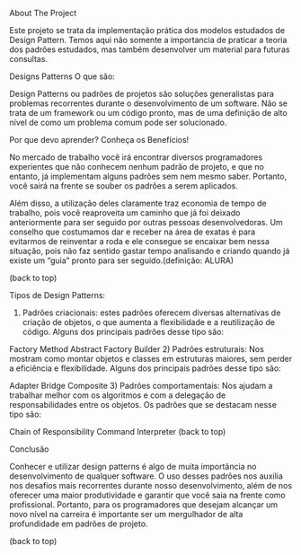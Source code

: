 About The Project

Este projeto se trata da implementação prática dos modelos estudados de Design Pattern. Temos aqui não somente a importancia de praticar a teoria dos padrões estudados, mas também desenvolver um material para futuras consultas.


Designs Patterns
O que são:

Design Patterns ou padrões de projetos são soluções generalistas para problemas recorrentes durante o desenvolvimento de um software. Não se trata de um framework ou um código pronto, mas de uma definição de alto nível de como um problema comum pode ser solucionado.


Por que devo aprender? Conheça os Benefícios!

No mercado de trabalho você irá encontrar diversos programadores experientes que não conhecem nenhum padrão de projeto, e que no entanto, já implementam alguns padrões sem nem mesmo saber. Portanto, você sairá na frente se souber os padrões a serem aplicados.

Além disso, a utilização deles claramente traz economia de tempo de trabalho, pois você reaproveita um caminho que já foi deixado anteriormente para ser seguido por outras pessoas desenvolvedoras. Um conselho que costumamos dar e receber na área de exatas é para evitarmos de reinventar a roda e ele consegue se encaixar bem nessa situação, pois não faz sentido gastar tempo analisando e criando quando já existe um “guia” pronto para ser seguido.(definição: ALURA)

(back to top)

Tipos de Design Patterns:

1) Padrões criacionais: estes padrões oferecem diversas alternativas de criação de objetos, o que aumenta a flexibilidade e a reutilização de código. Alguns dos principais padrões desse tipo são:

Factory Method
Abstract Factory
Builder
2) Padrões estruturais: Nos mostram como montar objetos e classes em estruturas maiores, sem perder a eficiência e flexibilidade. Alguns dos principais padrões desse tipo são:

Adapter
Bridge
Composite
3) Padrões comportamentais: Nos ajudam a trabalhar melhor com os algoritmos e com a delegação de responsabilidades entre os objetos. Os padrões que se destacam nesse tipo são:

Chain of Responsibility
Command
Interpreter
(back to top)

Conclusão

Conhecer e utilizar design patterns é algo de muita importância no desenvolvimento de qualquer software. O uso desses padrões nos auxilia nos desafios mais recorrentes durante nosso desenvolvimento, além de nos oferecer uma maior produtividade e garantir que você saia na frente como profissional. Portanto, para os programadores que desejam alcançar um novo nível na carreira é importante ser um mergulhador de alta profundidade em padrões de projeto.


(back to top)

